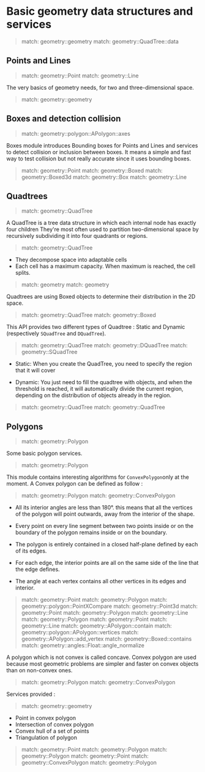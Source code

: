 # Basic geometry data structures and services

> match: geometry::geometry
> match: geometry::QuadTree::data

## Points and Lines

> match: geometry::Point
> match: geometry::Line

The very basics of geometry needs, for two and three-dimensional space.

> match: geometry::geometry

## Boxes and detection collision

> match: geometry::polygon::APolygon::axes

Boxes module introduces Bounding boxes for Points and Lines and services to detect collision or inclusion between boxes.
It means a simple and fast way to test collision but not really accurate since it uses bounding boxes.

> match: geometry::Point
> match: geometry::Boxed
> match: geometry::Boxed3d
> match: geometry::Box
> match: geometry::Line

## Quadtrees

> match: geometry::QuadTree

A QuadTree is a tree data structure in which each internal node has exactly four children
They're most often used to partition two-dimensional space by recursively subdividing
it into four quadrants or regions.

> match: geometry::QuadTree

* They decompose space into adaptable cells
* Each cell has a maximum capacity. When maximum is reached, the cell splits.

> match: geometry
> match: geometry

Quadtrees are using Boxed objects to determine their distribution in the 2D space.

> match: geometry::QuadTree
> match: geometry::Boxed

This API provides two different types of Quadtree : Static and Dynamic (respectively `SQuadTree` and `DQuadTree`).

> match: geometry::QuadTree
> match: geometry::DQuadTree
> match: geometry::SQuadTree

* Static: When you create the QuadTree, you need to specify the region that it will cover

* Dynamic: You just need to fill the quadtree with objects, and when the threshold is reached,
  it will automatically divide the current region, depending on the distribution of objects already in the region.

> match: geometry::QuadTree
> match: geometry::QuadTree

## Polygons

> match: geometry::Polygon

Some basic polygon services.

> match: geometry::Polygon

This module contains interesting algorithms for `ConvexPolygon`only at the moment. A Convex polygon can be defined as follow :

> match: geometry::Polygon
> match: geometry::ConvexPolygon

* All its interior angles are less than 180°. this means that all the vertices of the polygon
  will point outwards, away from the interior of the shape.

* Every point on every line segment between two points inside or on the boundary of the polygon
  remains inside or on the boundary.

* The polygon is entirely contained in a closed half-plane defined by each of its edges.

* For each edge, the interior points are all on the same side of the line that the edge defines.

* The angle at each vertex contains all other vertices in its edges and interior.

> match: geometry::Point
> match: geometry::Polygon
> match: geometry::polygon::PointXCompare
> match: geometry::Point3d
> match: geometry::Point
> match: geometry::Polygon
> match: geometry::Line
> match: geometry::Polygon
> match: geometry::Point
> match: geometry::Line
> match: geometry::APolygon::contain
> match: geometry::polygon::APolygon::vertices
> match: geometry::APolygon::add_vertex
> match: geometry::Boxed::contains
> match: geometry::angles::Float::angle_normalize

A polygon which is not convex is called concave. Convex polygon are used because most
geometric problems are simpler and faster on convex objects than on non-convex ones.

> match: geometry::Polygon
> match: geometry::ConvexPolygon

Services provided :

> match: geometry::geometry

* Point in convex polygon
* Intersection of convex polygon
* Convex hull of a set of points
* Triangulation of polygon

> match: geometry::Point
> match: geometry::Polygon
> match: geometry::Polygon
> match: geometry::Point
> match: geometry::ConvexPolygon
> match: geometry::Polygon

